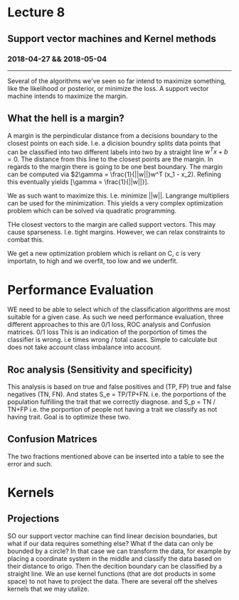 # Lecture 8
## Support vector machines and Kernel methods
### 2018-04-27 && 2018-05-04
---
Several of the algorithms we've seen so far intend to maximize something, like the likelihood or posterior, or minimize the loss. A support vector machine intends to maximize the margin.

## What the hell is a margin? 
A margin is the perpindicular distance from a decisions boundary to the closest points on each side. I.e. a dicision boundry splits data points that can be classified into two different labels into two by a straight line $w^Tx + b = 0$. The distance from this line to the closest points are the margin. In regards to the margin there is going to be one best boundary. The margin can be computed via $2\gamma = \frac{1}{||w||}w^T (x_1 - x_2). Refining this eventually yields 
\[\gamma = \frac{1}{||w||}\].

We as such want to maximize this. I.e. minimize ||w||. Langrange multipliers can be used for the minimization. This yields a very complex optimization problem which can be solved via quadratic programming. 

THe closest vectors to the margin are called support vectors. This may cause sparseness. I.e. tight margins. However, we can relax constraints to combat this. 

We get a new optimization problem which is reliant on C, c is very importatn, to high and we overfit, too low and we underfit. 

# Performance Evaluation 
WE need to be able to select which of the classification algorithms are most suitable for a given case. As such we need performance evaluation, three different approaches to this are 0/1 loss, ROC analysis and Confusion matrices. 
 0/1 loss
This is an indication of the porportion of times the classifier is wrong. i.e times wrong / total cases. Simple to calculate but does not take account class imbalance into account. 

## Roc analysis (Sensitivity and specificity)
This analysis is based on true and false positives and (TP, FP) true and false negatives (TN, FN). And states S_e = TP/TP+FN. i.e. the porportions of the population fulfilling the trait that we correctly diagnose. and S_p = TN / TN+FP i.e. the porportion of people not having a trait we classify as not having trait. Goal is to optimize these two. 

## Confusion Matrices
The two fractions mentioned above can be inserted into a table to see the error and such. 

# Kernels

## Projections
SO our support vector machine can find linear decision boundaries, but what if our data requires something else? What if the data can only be bounded by a circle? In that case we can transform the data, for example by placing a coordinate system in the middle and classify the data based on their distance to origo. Then the decition boundary can be classified by a straight line. We an use kernel functions (that are dot products in some space) to not have to project the data. There are several off the shelves kernels that we may utalize. 

